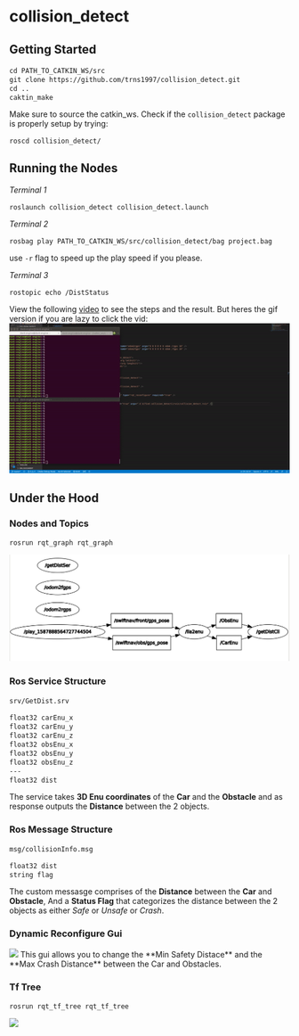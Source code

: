 # collision_detect

## Getting Started
```
cd PATH_TO_CATKIN_WS/src
git clone https://github.com/trns1997/collision_detect.git
cd ..
caktin_make 
```
Make sure to source the catkin_ws. Check if the `collision_detect` package is properly setup by trying:
```
roscd collision_detect/
```

## Running the Nodes
*Terminal 1*
```
roslaunch collision_detect collision_detect.launch
```
*Terminal 2*
```
rosbag play PATH_TO_CATKIN_WS/src/collision_detect/bag project.bag
```
use `-r` flag to speed up the play speed if you please.

*Terminal 3*
```
rostopic echo /DistStatus
```
View the following [video](https://github.com/trns1997/collision_detect/blob/master/media/demoVideo.mp4) to see the steps and the result. But heres the gif version if you are lazy to click the vid:
<img src= https://github.com/trns1997/collision_detect/blob/master/media/demoVid.gif/>

## Under the Hood

### Nodes and Topics
```
rosrun rqt_graph rqt_graph
```
<img src=https://github.com/trns1997/collision_detect/blob/master/media/rqt_graph.png>

### Ros Service Structure
```srv/GetDist.srv```
```
float32 carEnu_x
float32 carEnu_y
float32 carEnu_z
float32 obsEnu_x
float32 obsEnu_y
float32 obsEnu_z
---
float32 dist  
```
The service takes **3D Enu coordinates** of the **Car** and the **Obstacle** and as response outputs the **Distance** between the 2 objects.

### Ros Message Structure
```msg/collisionInfo.msg```
```
float32 dist
string flag
```
The custom messasge comprises of the **Distance** between the **Car** and **Obstacle**, And a **Status Flag** that categorizes the distance between the 2 objects as either *Safe* or *Unsafe* or *Crash*.

### Dynamic Reconfigure Gui
<img src=https://github.com/trns1997/collision_detect/blob/master/media/reconf_gui.png>
This gui allows you to change the **Min Safety Distace** and the **Max Crash Distance** between the Car and Obstacles.

### Tf Tree
```
rosrun rqt_tf_tree rqt_tf_tree
```
<img src=https://github.com/trns1997/collision_detect/blob/master/media/tf_tree.png>
